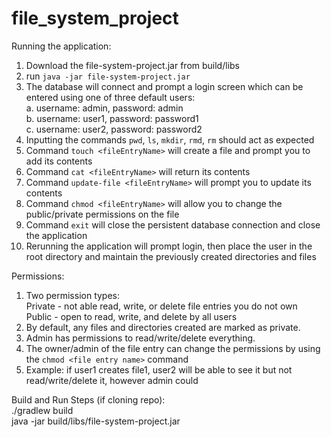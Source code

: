 # file_system_project

Running the application:
1. Download the file-system-project.jar from build/libs
2. run `java -jar file-system-project.jar`
3. The database will connect and prompt a login screen which can be entered using one of three default users:<br />
    a. username: admin, password: admin<br />
    b. username: user1, password: password1<br />
    c. username: user2, password: password2
4. Inputting the commands `pwd`, `ls`, `mkdir`, `rmd`, `rm` should act as expected
5. Command `touch <fileEntryName>` will create a file and prompt you to add its contents
6. Command `cat <fileEntryName>` will return its contents
7. Command `update-file <fileEntryName>` will prompt you to update its contents
8. Command `chmod <fileEntryName>` will allow you to change the public/private permissions on the file
9. Command `exit` will close the persistent database connection and close the application
10. Rerunning the application will prompt login, then place the user in the root directory and maintain the previously created directories and files

Permissions:
1. Two permission types:<br />
    Private - not able read, write, or delete file entries you do not own<br />
    Public - open to read, write, and delete by all users
2. By default, any files and directories created are marked as private.
3. Admin has permissions to read/write/delete everything.
4. The owner/admin of the file entry can change the permissions by using the `chmod <file entry name>` command
5. Example: if user1 creates file1, user2 will be able to see it but not read/write/delete it, however admin could


Build and Run Steps (if cloning repo):
<br>
./gradlew build
<br>
java -jar build/libs/file-system-project.jar
